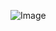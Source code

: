 ![Image](http://alexander-kourjanski.github.io/cse15l-lab-reports/CSE%2015L%20Lab%201%20Image%201.PNG)
